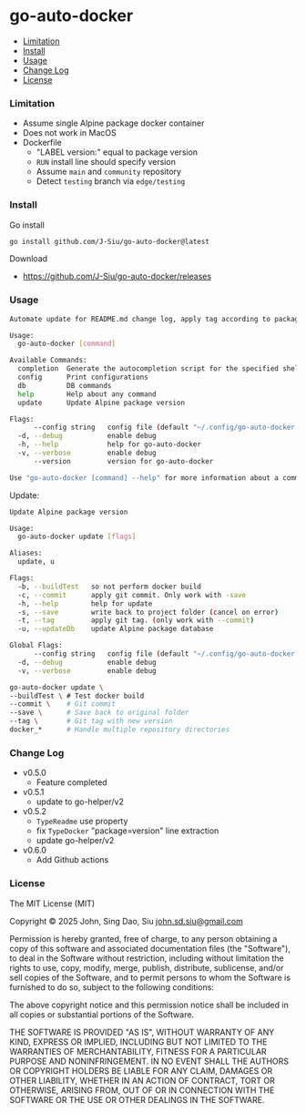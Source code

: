 # go-auto-docker

- [Limitation](#limitation)
- [Install](#install)
- [Usage](#usage)
- [Change Log](#change-log)
- [License](#license)

### Limitation

- Assume single Alpine package docker container
- Does not work in MacOS
- Dockerfile
  - "LABEL version:" equal to package version
  - `RUN` install line should specify version
  - Assume `main` and `community` repository
  - Detect `testing` branch via `edge/testing`

### Install

Go install

```sh
go install github.com/J-Siu/go-auto-docker@latest
```

Download

- https://github.com/J-Siu/go-auto-docker/releases

### Usage

```sh
Automate update for README.md change log, apply tag according to package version. Also handle test build, git commit.

Usage:
  go-auto-docker [command]

Available Commands:
  completion  Generate the autocompletion script for the specified shell
  config      Print configurations
  db          DB commands
  help        Help about any command
  update      Update Alpine package version

Flags:
      --config string   config file (default "~/.config/go-auto-docker.json")
  -d, --debug           enable debug
  -h, --help            help for go-auto-docker
  -v, --verbose         enable debug
      --version         version for go-auto-docker

Use "go-auto-docker [command] --help" for more information about a command.
```

Update:

```sh
Update Alpine package version

Usage:
  go-auto-docker update [flags]

Aliases:
  update, u

Flags:
  -b, --buildTest   so not perform docker build
  -c, --commit      apply git commit. Only work with -save
  -h, --help        help for update
  -s, --save        write back to project folder (cancel on error)
  -t, --tag         apply git tag. (only work with --commit)
  -u, --updateDb    update Alpine package database

Global Flags:
      --config string   config file (default "~/.config/go-auto-docker.json")
  -d, --debug           enable debug
  -v, --verbose         enable debug
```

```sh
go-auto-docker update \
--buildTest \ # Test docker build
--commit \    # Git commit
--save \      # Save back to original folder
--tag \       # Git tag with new version
docker_*      # Handle multiple repository directories
```

### Change Log

- v0.5.0
  - Feature completed
- v0.5.1
  - update to go-helper/v2
- v0.5.2
  - `TypeReadme` use property
  - fix `TypeDocker` "package=version" line extraction
  - update go-helper/v2
- v0.6.0
  - Add Github actions

### License

The MIT License (MIT)

Copyright © 2025 John, Sing Dao, Siu <john.sd.siu@gmail.com>

Permission is hereby granted, free of charge, to any person obtaining a copy of this software and associated documentation files (the "Software"), to deal in the Software without restriction, including without limitation the rights to use, copy, modify, merge, publish, distribute, sublicense, and/or sell copies of the Software, and to permit persons to whom the Software is furnished to do so, subject to the following conditions:

The above copyright notice and this permission notice shall be included in all copies or substantial portions of the Software.

THE SOFTWARE IS PROVIDED "AS IS", WITHOUT WARRANTY OF ANY KIND, EXPRESS OR IMPLIED, INCLUDING BUT NOT LIMITED TO THE WARRANTIES OF MERCHANTABILITY, FITNESS FOR A PARTICULAR PURPOSE AND NONINFRINGEMENT. IN NO EVENT SHALL THE AUTHORS OR COPYRIGHT HOLDERS BE LIABLE FOR ANY CLAIM, DAMAGES OR OTHER LIABILITY, WHETHER IN AN ACTION OF CONTRACT, TORT OR OTHERWISE, ARISING FROM, OUT OF OR IN CONNECTION WITH THE SOFTWARE OR THE USE OR OTHER DEALINGS IN THE SOFTWARE.

